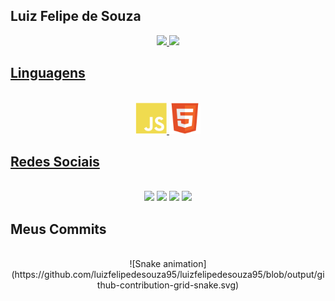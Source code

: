 ## Luiz Felipe de Souza

<div align="center">
  <a href="https://github.com/luizfelipedesouza95">
  <img height="180em" src="https://github-readme-stats.vercel.app/api?username=luizfelipedesouza95&show_icons=true&theme=dark&include_all_commits=true&count_private=true"/>
  <img height="180em" src="https://github-readme-stats.vercel.app/api/top-langs/?username=luizfelipedesouza95&layout=compact&langs_count=7&theme=dark"/>
</div>

  ## Linguagens
  
<div align="center"><br>
  <img alt="lfs-Js" height="50" width="50" src="https://raw.githubusercontent.com/devicons/devicon/master/icons/javascript/javascript-plain.svg">
  <img alt="lfs-HTML" height="50" width="50" src="https://raw.githubusercontent.com/devicons/devicon/master/icons/html5/html5-original.svg">
</div>
  
  ## Redes Sociais
  
 <div align="center"><br>
      <a href="https://instagram.com/luizfelipedesouza95" target="_blank"><img src="https://img.shields.io/badge/-Instagram-%23E4405F?style=for-the-badge&logo=instagram&logoColor=white" target="_blank"></a>
      <a href="https://www.twitch.tv/luizfelipedesouza95" target="_blank"><img src="https://img.shields.io/badge/Twitch-9146FF?style=for-the-badge&logo=twitch&logoColor=white" target="_blank"></a>
     <a href="https://discord.gg/DdXc89vyqY" target="_blank"><img src="https://img.shields.io/badge/Discord-7289DA?style=for-the-badge&logo=discord&logoColor=white" target="_blank"></a>
      <a href="https://www.linkedin.com/in/luizfelipedesouza95/" target="_blank"><img src="https://img.shields.io/badge/-LinkedIn-%230077B5?style=for-the-badge&logo=linkedin&logoColor=white" target="_blank"></a> 
</div>
  
  ## Meus Commits
  
 <div align="center"><br>
   ![Snake animation](https://github.com/luizfelipedesouza95/luizfelipedesouza95/blob/output/github-contribution-grid-snake.svg)
</div>
